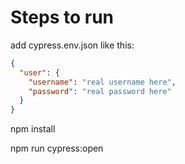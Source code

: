 # Steps to run

add cypress.env.json like this:

```json
{
  "user": {
    "username": "real username here",
    "password": "real password here"
  }
}
```

npm install

npm run cypress:open
